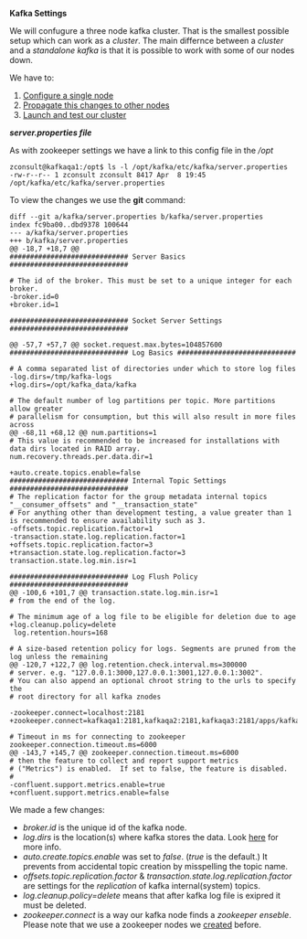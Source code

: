 **Kafka Settings**

We will confugure a three node kafka cluster. That is the smallest possible setup which can work as a _cluster_. The main differnce between a _cluster_ and a _standalone kafka_ is that it is possible to work with some of our nodes down. 

We have to:

1.  [Configure a single node](#ks_flink_one)
2.  [Propagate  this changes to other nodes](#ks_flink_two)
3.  [Launch and test our cluster](#ks_flink_three)



***server.properties file*** <a name="ks_flink_one"/>

As with zookeeper settings we have a link to this config file in the  _/opt_

    zconsult@kafkaqa1:/opt$ ls -l /opt/kafka/etc/kafka/server.properties 
    -rw-r--r-- 1 zconsult zconsult 8417 Apr  8 19:45 /opt/kafka/etc/kafka/server.properties

To view the changes we use the **git** command:

    diff --git a/kafka/server.properties b/kafka/server.properties
    index fc9ba00..dbd9378 100644
    --- a/kafka/server.properties
    +++ b/kafka/server.properties
    @@ -18,7 +18,7 @@
    ############################# Server Basics #############################
 
    # The id of the broker. This must be set to a unique integer for each broker.
    -broker.id=0
    +broker.id=1
 
    ############################# Socket Server Settings #############################
 
    @@ -57,7 +57,7 @@ socket.request.max.bytes=104857600
    ############################# Log Basics #############################
 
    # A comma separated list of directories under which to store log files
    -log.dirs=/tmp/kafka-logs
    +log.dirs=/opt/kafka_data/kafka
 
    # The default number of log partitions per topic. More partitions allow greater
    # parallelism for consumption, but this will also result in more files across
    @@ -68,11 +68,12 @@ num.partitions=1
    # This value is recommended to be increased for installations with data dirs located in RAID array.
    num.recovery.threads.per.data.dir=1
 
    +auto.create.topics.enable=false
    ############################# Internal Topic Settings  #############################
    # The replication factor for the group metadata internal topics "__consumer_offsets" and "__transaction_state"
    # For anything other than development testing, a value greater than 1 is recommended to ensure availability such as 3.
    -offsets.topic.replication.factor=1
    -transaction.state.log.replication.factor=1
    +offsets.topic.replication.factor=3
    +transaction.state.log.replication.factor=3
    transaction.state.log.min.isr=1
 
    ############################# Log Flush Policy #############################
    @@ -100,6 +101,7 @@ transaction.state.log.min.isr=1
    # from the end of the log.
 
    # The minimum age of a log file to be eligible for deletion due to age
    +log.cleanup.policy=delete
     log.retention.hours=168
 
    # A size-based retention policy for logs. Segments are pruned from the log unless the remaining
    @@ -120,7 +122,7 @@ log.retention.check.interval.ms=300000
    # server. e.g. "127.0.0.1:3000,127.0.0.1:3001,127.0.0.1:3002".
    # You can also append an optional chroot string to the urls to specify the
    # root directory for all kafka znodes
    
    -zookeeper.connect=localhost:2181
    +zookeeper.connect=kafkaqa1:2181,kafkaqa2:2181,kafkaqa3:2181/apps/kafka_server
 
    # Timeout in ms for connecting to zookeeper
    zookeeper.connection.timeout.ms=6000
    @@ -143,7 +145,7 @@ zookeeper.connection.timeout.ms=6000
    # then the feature to collect and report support metrics
    # ("Metrics") is enabled.  If set to false, the feature is disabled.
    #
    -confluent.support.metrics.enable=true
    +confluent.support.metrics.enable=false
 
 We made a few changes:
 *  _broker.id_ is the unique id of the kafka node.
 *  _log.dirs_  is the location(s) where kafka stores the data. Look [here](./basic_installation_notes.md#bin_flink_two) for more info.
 *  _auto.create.topics.enable_ was set to _false_. (_true_ is the default.) It prevents from accidental topic creation by misspelling the topic name.
 * _offsets.topic.replication.factor_ & _transaction.state.log.replication.factor_ are settings for the _replication_ of kafka internal(system) topics.
 * _log.cleanup.policy=delete_ means that after kafka log file is exipred it must be deleted.
 * _zookeeper.connect_ is a way our kafka node finds a _zookeeper enseble_. Please note that we use a zookeeper nodes we [created](./zookeeper_node_for_kafka.md) before.
 

    
    
    
